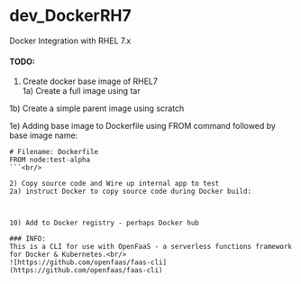 # dev_DockerRH7
Docker Integration with RHEL 7.x

#### TODO:
1) Create docker base image of RHEL7<br/>
  1a) Create a full image using tar

  1b) Create a simple parent image using scratch


  1e) Adding base image to Dockerfile using FROM command followed by base image name:<br/>
   ```
   # Filename: Dockerfile
   FROM node:test-alpha
   ```<br/>

2) Copy source code and Wire up internal app to test
  2a) instruct Docker to copy source code during Docker build:
  


10) Add to Docker registry - perhaps Docker hub

### INFO:
This is a CLI for use with OpenFaaS - a serverless functions framework for Docker & Kubernetes.<br/>
![https://github.com/openfaas/faas-cli](https://github.com/openfaas/faas-cli)
